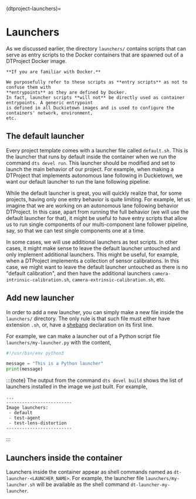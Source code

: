 (dtproject-launchers)=
# Launchers

As we discussed earlier, the directory `launchers/` contains scripts that can serve as entry scripts
to the Docker containers that are spawned out of a DTProject Docker image.

```{attention}
**If you are familiar with Docker.**

We purposefully refer to these scripts as **entry scripts** as not to confuse them with 
**entrypoints** as they are defined by Docker. 
In fact, launcher scripts **will not** be directly used as container entrypoints. A generic entrypoint
is defined in all Duckietown images and is used to configure the containers' network, environment, 
etc. 
```

## The default launcher

Every project template comes with a launcher file called `default.sh`. This is the launcher that runs
by default inside the container when we run the command `dts devel run`.
This launcher should be modified and set to launch the main behavior of our project. For example,
when making a DTProject that implements autonomous lane following in Duckietown, we want our default 
launcher to run the lane following pipeline.

While the default launcher is great, you will quickly realize that, for some projects, having only one 
entry behavior is quite limiting.
For example, let us imagine that we are working on an autonomous lane
following behavior DTProject. In this case, apart from running the full behavior (we will use the default
launcher for that), it might be useful to have entry scripts that allow us to run single components of our
multi-component lane follower pipeline, say, so that we can test single components one at a time. 

In some cases, we will use additional launchers as test scripts. In other cases, it might make sense to
leave the default launcher untouched and only implement additional launchers. This might be useful,
for example, when a DTProject implements a collection of sensor calibrations. In this case, we might
want to leave the default launcher untouched as there is no "default calibration", and then have the 
additional launchers `camera-intrinsic-calibration.sh`,  `camera-extrinsic-calibration.sh`, etc.


## Add new launcher

In order to add a new launcher, you can simply make a new file inside the `launchers/` directory.
The only rule is that such file must either have extension `.sh`, or, have a 
[shebang](https://en.wikipedia.org/wiki/Shebang_(Unix)) 
declaration on its first line.

For example, we can make a launcher out of a Python script file `launchers/my-launcher.py` with the content,

```python
#!/usr/bin/env python3

message = "This is a Python launcher"
print(message)
```

:::{note}
The output from the command `dts devel build` shows the list of launchers installed in the image we 
just built. For example,

```text
...
-------------------------
Image launchers:
 - default
 - test-agent
 - test-lens-distortion
-------------------------
```

:::


## Launchers inside the container

Launchers inside the container appear as shell commands named as `dt-launcher-<LAUNCHER_NAME>`.
For example, the launcher file `launchers/my-launcher.sh` will be available as the shell command
`dt-launcher-my-launcher`.
